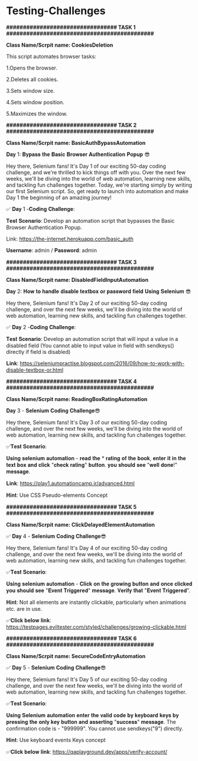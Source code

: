# Testing-Challenges
**################################# TASK 1  ############################################**

**Class Name/Scrpit name: CookiesDeletion**

This script automates browser tasks:

1.Opens the browser.

2.Deletes all cookies.

3.Sets window size.

4.Sets window position.

5.Maximizes the window.



**################################# TASK 2 ############################################**

**Class Name/Scrpit name: BasicAuthBypassAutomation**

𝐃𝐚𝐲 1: 𝐁𝐲𝐩𝐚𝐬𝐬 𝐭𝐡𝐞 𝐁𝐚𝐬𝐢𝐜 𝐁𝐫𝐨𝐰𝐬𝐞𝐫 𝐀𝐮𝐭𝐡𝐞𝐧𝐭𝐢𝐜𝐚𝐭𝐢𝐨𝐧 𝐏𝐨𝐩𝐮𝐩 😎 

Hey there, Selenium fans! It's Day 1 of our exciting 50-day coding challenge, and we're thrilled to kick things off with you. Over the next few weeks, we'll be diving into the world of web automation, learning new skills, and tackling fun challenges together. Today, we're starting simply by writing our first Selenium script. So, get ready to launch into automation and make Day 1 the beginning of an amazing journey!

✅ 𝐃𝐚𝐲 1 -𝐂𝐨𝐝𝐢𝐧𝐠 𝐂𝐡𝐚𝐥𝐥𝐞𝐧𝐠𝐞: 

𝐓𝐞𝐬𝐭 𝐒𝐜𝐞𝐧𝐚𝐫𝐢𝐨: Develop an automation script that bypasses the Basic Browser Authentication Popup. 

Link: https://the-internet.herokuapp.com/basic_auth

𝐔𝐬𝐞𝐫𝐧𝐚𝐦𝐞: admin /  𝐏𝐚𝐬𝐬𝐰𝐨𝐫𝐝: admin



**################################# TASK 3 ############################################**

**Class Name/Scrpit name: DisabledFieldInputAutomation**

𝐃𝐚𝐲 2: 𝐇𝐨𝐰 𝐭𝐨 𝐡𝐚𝐧𝐝𝐥𝐞 𝐝𝐢𝐬𝐚𝐛𝐥𝐞 𝐭𝐞𝐱𝐭𝐛𝐨𝐱 𝐨𝐫 𝐩𝐚𝐬𝐬𝐰𝐨𝐫𝐝 𝐟𝐢𝐞𝐥𝐝 𝐔𝐬𝐢𝐧𝐠 𝐒𝐞𝐥𝐞𝐧𝐢𝐮𝐦 😎

Hey there, Selenium fans! It's Day 2 of our exciting 50-day coding challenge, and over the next few weeks, we'll be diving into the world of web automation, learning new skills, and tackling fun challenges together. 

✅ 𝐃𝐚𝐲 2 -𝐂𝐨𝐝𝐢𝐧𝐠 𝐂𝐡𝐚𝐥𝐥𝐞𝐧𝐠𝐞:

𝐓𝐞𝐬𝐭 𝐒𝐜𝐞𝐧𝐚𝐫𝐢𝐨: Develop an automation script that will input a value in a disabled field (You cannot able to input value in field with sendkeys() directly if field is disabled)

𝐋𝐢𝐧𝐤: https://seleniumpractise.blogspot.com/2016/09/how-to-work-with-disable-textbox-or.html



**################################# TASK 4 ############################################**

**Class Name/Scrpit name: ReadingBoxRatingAutomation**

𝐃𝐚𝐲 3 - 𝐒𝐞𝐥𝐞𝐧𝐢𝐮𝐦 𝐂𝐨𝐝𝐢𝐧𝐠 𝐂𝐡𝐚𝐥𝐥𝐞𝐧𝐠𝐞😎

Hey there, Selenium fans! It's Day 3 of our exciting 50-day coding challenge, and over the next few weeks, we'll be diving into the world of web automation, learning new skills, and tackling fun challenges together.

✅𝐓𝐞𝐬𝐭 𝐒𝐜𝐞𝐧𝐚𝐫𝐢𝐨: 

𝐔𝐬𝐢𝐧𝐠 𝐬𝐞𝐥𝐞𝐧𝐢𝐮𝐦 𝐚𝐮𝐭𝐨𝐦𝐚𝐭𝐢𝐨𝐧 - 𝐫𝐞𝐚𝐝 𝐭𝐡𝐞 * 𝐫𝐚𝐭𝐢𝐧𝐠 𝐨𝐟 𝐭𝐡𝐞 𝐛𝐨𝐨𝐤, 𝐞𝐧𝐭𝐞𝐫 𝐢𝐭 𝐢𝐧 𝐭𝐡𝐞 𝐭𝐞𝐱𝐭 𝐛𝐨𝐱 𝐚𝐧𝐝 𝐜𝐥𝐢𝐜𝐤 "𝐜𝐡𝐞𝐜𝐤 𝐫𝐚𝐭𝐢𝐧𝐠" 𝐛𝐮𝐭𝐭𝐨𝐧. 𝐲𝐨𝐮 𝐬𝐡𝐨𝐮𝐥𝐝 𝐬𝐞𝐞 "𝐰𝐞𝐥𝐥 𝐝𝐨𝐧𝐞!" 𝐦𝐞𝐬𝐬𝐚𝐠𝐞. 

𝐋𝐢𝐧𝐤: https://play1.automationcamp.ir/advanced.html

𝐇𝐢𝐧𝐭: Use CSS Pseudo-elements Concept



**################################# TASK 5 ############################################**

**Class Name/Scrpit name: ClickDelayedElementAutomation**

✅ 𝐃𝐚𝐲 4 - 𝐒𝐞𝐥𝐞𝐧𝐢𝐮𝐦 𝐂𝐨𝐝𝐢𝐧𝐠 𝐂𝐡𝐚𝐥𝐥𝐞𝐧𝐠𝐞😎

Hey there, Selenium fans! It's Day 4 of our exciting 50-day coding challenge, and over the next few weeks, we'll be diving into the world of web automation, learning new skills, and tackling fun challenges together.

✅𝐓𝐞𝐬𝐭 𝐒𝐜𝐞𝐧𝐚𝐫𝐢𝐨:

𝐔𝐬𝐢𝐧𝐠 𝐬𝐞𝐥𝐞𝐧𝐢𝐮𝐦 𝐚𝐮𝐭𝐨𝐦𝐚𝐭𝐢𝐨𝐧 - 𝐂𝐥𝐢𝐜𝐤 𝐨𝐧 𝐭𝐡𝐞 𝐠𝐫𝐨𝐰𝐢𝐧𝐠 𝐛𝐮𝐭𝐭𝐨𝐧 𝐚𝐧𝐝 𝐨𝐧𝐜𝐞 𝐜𝐥𝐢𝐜𝐤𝐞𝐝 𝐲𝐨𝐮 𝐬𝐡𝐨𝐮𝐥𝐝 𝐬𝐞𝐞 "𝐄𝐯𝐞𝐧𝐭 𝐓𝐫𝐢𝐠𝐠𝐞𝐫𝐞𝐝" 𝐦𝐞𝐬𝐬𝐚𝐠𝐞. 𝐕𝐞𝐫𝐢𝐟𝐲 𝐭𝐡𝐚𝐭 "𝐄𝐯𝐞𝐧𝐭 𝐓𝐫𝐢𝐠𝐠𝐞𝐫𝐞𝐝".

𝐇𝐢𝐧𝐭: Not all elements are instantly clickable, particularly when animations etc. are in use.

✅𝐂𝐥𝐢𝐜𝐤 𝐛𝐞𝐥𝐨𝐰 𝐥𝐢𝐧𝐤: https://testpages.eviltester.com/styled/challenges/growing-clickable.html



**################################# TASK 6 ############################################**

**Class Name/Scrpit name: SecureCodeEntryAutomation**

✅ 𝐃𝐚𝐲 5 - 𝐒𝐞𝐥𝐞𝐧𝐢𝐮𝐦 𝐂𝐨𝐝𝐢𝐧𝐠 𝐂𝐡𝐚𝐥𝐥𝐞𝐧𝐠𝐞😎

Hey there, Selenium fans! It's Day 5 of our exciting 50-day coding challenge, and over the next few weeks, we'll be diving into the world of web automation, learning new skills, and tackling fun challenges together.

✅𝐓𝐞𝐬𝐭 𝐒𝐜𝐞𝐧𝐚𝐫𝐢𝐨:

𝐔𝐬𝐢𝐧𝐠 𝐒𝐞𝐥𝐞𝐧𝐢𝐮𝐦 𝐚𝐮𝐭𝐨𝐦𝐚𝐭𝐢𝐨𝐧 𝐞𝐧𝐭𝐞𝐫 𝐭𝐡𝐞 𝐯𝐚𝐥𝐢𝐝 𝐜𝐨𝐝𝐞 𝐛𝐲 𝐤𝐞𝐲𝐛𝐨𝐚𝐫𝐝 𝐤𝐞𝐲𝐬 𝐛𝐲 𝐩𝐫𝐞𝐬𝐬𝐢𝐧𝐠 𝐭𝐡𝐞 𝐨𝐧𝐥𝐲 𝐤𝐞𝐲 𝐛𝐮𝐭𝐭𝐨𝐧 𝐚𝐧𝐝 𝐚𝐬𝐬𝐞𝐫𝐭𝐢𝐧𝐠 "𝐬𝐮𝐜𝐜𝐞𝐬𝐬" 𝐦𝐞𝐬𝐬𝐚𝐠𝐞. The confirmation code is - "999999".
You cannot use sendkeys("9") directly. 

𝐇𝐢𝐧𝐭: Use keyboard events Keys concept 

✅𝐂𝐥𝐢𝐜𝐤 𝐛𝐞𝐥𝐨𝐰 𝐥𝐢𝐧𝐤: https://qaplayground.dev/apps/verify-account/


